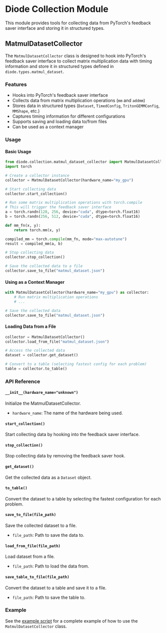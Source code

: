 # Diode Collection Module

This module provides tools for collecting data from PyTorch's feedback saver interface and storing it in structured types.

## MatmulDatasetCollector

The `MatmulDatasetCollector` class is designed to hook into PyTorch's feedback saver interface to collect matrix multiplication data with timing information and store it in structured types defined in `diode.types.matmul_dataset`.

### Features

- Hooks into PyTorch's feedback saver interface
- Collects data from matrix multiplication operations (`mm` and `addmm`)
- Stores data in structured types (`Dataset`, `TimedConfig`, `TritonGEMMConfig`, `MMShape`, etc.)
- Captures timing information for different configurations
- Supports saving and loading data to/from files
- Can be used as a context manager

### Usage

#### Basic Usage

```python
from diode.collection.matmul_dataset_collector import MatmulDatasetCollector
import torch

# Create a collector instance
collector = MatmulDatasetCollector(hardware_name="my_gpu")

# Start collecting data
collector.start_collection()

# Run some matrix multiplication operations with torch.compile
# This will trigger the feedback saver interface
a = torch.randn(128, 256, device="cuda", dtype=torch.float16)
b = torch.randn(256, 512, device="cuda", dtype=torch.float16)

def mm_fn(x, y):
    return torch.mm(x, y)

compiled_mm = torch.compile(mm_fn, mode="max-autotune")
result = compiled_mm(a, b)

# Stop collecting data
collector.stop_collection()

# Save the collected data to a file
collector.save_to_file("matmul_dataset.json")
```

#### Using as a Context Manager

```python
with MatmulDatasetCollector(hardware_name="my_gpu") as collector:
    # Run matrix multiplication operations
    # ...

# Save the collected data
collector.save_to_file("matmul_dataset.json")
```

#### Loading Data from a File

```python
collector = MatmulDatasetCollector()
collector.load_from_file("matmul_dataset.json")

# Access the collected data
dataset = collector.get_dataset()

# Convert to a table (selecting fastest config for each problem)
table = collector.to_table()
```

### API Reference

#### `__init__(hardware_name="unknown")`

Initialize the MatmulDatasetCollector.

- `hardware_name`: The name of the hardware being used.

#### `start_collection()`

Start collecting data by hooking into the feedback saver interface.

#### `stop_collection()`

Stop collecting data by removing the feedback saver hook.

#### `get_dataset()`

Get the collected data as a `Dataset` object.

#### `to_table()`

Convert the dataset to a table by selecting the fastest configuration for each problem.

#### `save_to_file(file_path)`

Save the collected dataset to a file.

- `file_path`: Path to save the data to.

#### `load_from_file(file_path)`

Load dataset from a file.

- `file_path`: Path to load the data from.

#### `save_table_to_file(file_path)`

Convert the dataset to a table and save it to a file.

- `file_path`: Path to save the table to.

### Example

See the [example script](../../examples/matmul_dataset_collector_example.py) for a complete example of how to use the `MatmulDatasetCollector` class.
